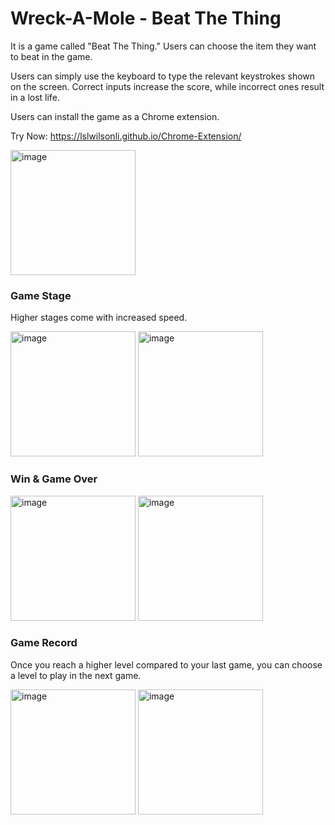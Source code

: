 # Wreck-A-Mole - Beat The Thing

It is a game called "Beat The Thing." Users can choose the item they want to beat in the game.

Users can simply use the keyboard to type the relevant keystrokes shown on the screen. Correct inputs increase the score, while incorrect ones result in a lost life.

Users can install the game as a Chrome extension.

Try Now: <a href="https://lslwilsonli.github.io/Chrome-Extension/" target="_blank">https://lslwilsonli.github.io/Chrome-Extension/</a>

<img width="200" alt="image" src="https://github.com/user-attachments/assets/bc68193b-2670-4a46-8175-dafbc2fd02e3">

### Game Stage

Higher stages come with increased speed.

<img width="200" alt="image" src="https://github.com/user-attachments/assets/5f39b810-be10-4485-bdf6-a98bb54b014e">
<img width="200" alt="image" src="https://github.com/user-attachments/assets/860cd32e-5867-4546-b9e4-444ca7e8e5e4">

### Win & Game Over
<img width="200" alt="image" src="https://github.com/user-attachments/assets/baade32a-1b41-4a87-9400-6e11ce16fbbb">

<img width="200" alt="image" src="https://github.com/user-attachments/assets/8d52c672-9096-4e9b-9dbe-b4751287836f">

### Game Record

Once you reach a higher level compared to your last game, you can choose a level to play in the next game.

<img width="200" alt="image" src="https://github.com/user-attachments/assets/1b57fbbb-dafe-45bd-8d78-fa0d4f6446ab">
<img width="200" alt="image" src="https://github.com/user-attachments/assets/293207f4-adf3-4af7-a4a1-641c42fa7b3c">
